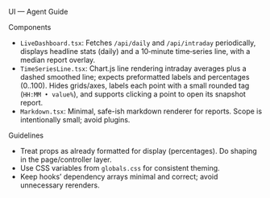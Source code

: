 UI — Agent Guide

Components
- `LiveDashboard.tsx`: Fetches `/api/daily` and `/api/intraday` periodically, displays headline stats (daily) and a 10‑minute time‑series line, with a median report overlay.
- `TimeSeriesLine.tsx`: Chart.js line rendering intraday averages plus a dashed smoothed line; expects preformatted labels and percentages (0..100). Hides grids/axes, labels each point with a small rounded tag (`HH:MM • value%`), and supports clicking a point to open its snapshot report.
- `Markdown.tsx`: Minimal, safe-ish markdown renderer for reports. Scope is intentionally small; avoid plugins.

Guidelines
- Treat props as already formatted for display (percentages). Do shaping in the page/controller layer.
- Use CSS variables from `globals.css` for consistent theming.
- Keep hooks’ dependency arrays minimal and correct; avoid unnecessary rerenders.
